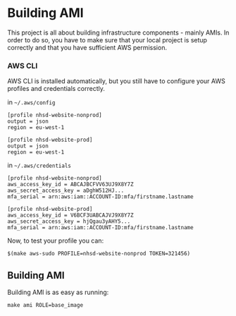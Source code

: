 # Building AMI

This project is all about building infrastructure components - mainly AMIs. In
order to do so, you have to make sure that your local project is setup correctly
and that you have sufficient AWS permission.




### AWS CLI

AWS CLI is installed automatically, but you still have to configure your AWS
profiles and credentials correctly.

in `~/.aws/config`

```
[profile nhsd-website-nonprod]
output = json
region = eu-west-1

[profile nhsd-website-prod]
output = json
region = eu-west-1
```

in `~/.aws/credentials`

```
[profile nhsd-website-nonprod]
aws_access_key_id = ABCAJBCFVV63UJ9X8Y7Z
aws_secret_access_key = aDghW512HJ...
mfa_serial = arn:aws:iam::ACCOUNT-ID:mfa/firstname.lastname

[profile nhsd-website-prod]
aws_access_key_id = V6BCF3UABCAJVJ9X8Y7Z
aws_secret_access_key = hjQgau3yAHY5...
mfa_serial = arn:aws:iam::ACCOUNT-ID:mfa/firstname.lastname
```

Now, to test your profile you can:

```
$(make aws-sudo PROFILE=nhsd-website-nonprod TOKEN=321456)
```

## Building AMI

Building AMI is as easy as running:

```
make ami ROLE=base_image
```

